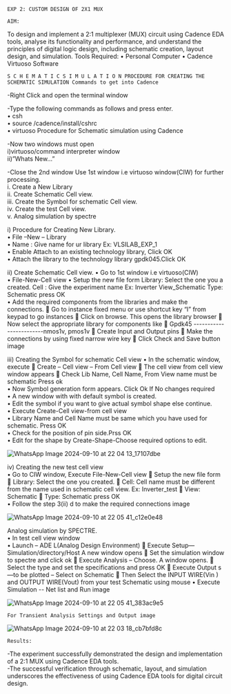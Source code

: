 `EXP 2: CUSTOM DESIGN OF 2X1 MUX`

`AIM:` 

To design and implement a 2:1 multiplexer (MUX) circuit using Cadence EDA tools, analyse its functionality and performance, and understand the principles of digital logic design, including schematic creation, layout design, and simulation. Tools Required: • Personal Computer • Cadence Virtuoso Software

`S C H E M A T I C S I M U L A T I O N PROCEDURE FOR CREATING THE SCHEMATIC SIMULATION Commands to get into Cadence`

-Right Click and open the terminal window <br>

-Type the following commands as follows and press enter. <br>
• csh <br>
• source /cadence/install/cshrc <br>
• virtuoso Procedure for Schematic simulation using Cadence <br>

-Now two windows must open <br>
i)virtuoso/command interpreter window <br>
ii)”Whats New…” <br>

-Close the 2nd window
Use 1st window i.e virtuoso window(CIW) for further processing.<br>
i. Create a New Library <br>
ii. Create Schematic Cell view.<br>
iii. Create the Symbol for schematic Cell view.<br>
iv. Create the test Cell view. <br>
v. Analog simulation by spectre<br>

i) Procedure for Creating New Library. <br>
• File –New – Library <br>
• Name : Give name for ur library Ex: VLSILAB_EXP_1<br>
• Enable Attach to an existing technology library, Click OK <br>
• Attach the library to the technology library gpdk045.Click OK <br>

ii) Create Schematic Cell view. 
• Go to 1st window i.e virtuoso(CIW) <br>
• File-New-Cell view • Setup the new file form Library: Select the one you a created. Cell : Give the experiment name Ex: Inverter View_Schematic Type: Schematic press OK <br>
• Add the required components from the libraries and make the connections.  Go to instance fixed menu or use shortcut key “I” from keypad to go instances  Click on browse. This opens the library browser  Now select the appropriate library for components like  Gpdk45 ------------------------nmos1v, pmos1v  Create Input and Output pins  Make the connections by using fixed narrow wire key  Click Check and Save button image

iii) Creating the Symbol for schematic Cell view 
• In the schematic window, execute  Create – Cell view – From Cell view  The cell view from cell view window appears  Check Lib Name, Cell Name, From View name must be schematic Press ok <br>
• Now Symbol generation form appears. Click Ok If No changes required <br>
• A new window with with default symbol is created.<br>
• Edit the symbol if you want to give actual symbol shape else continue. <br>
• Execute Create-Cell view-from cell view <br>
• Library Name and Cell Name must be same which you have used for schematic. Press OK <br>
• Check for the position of pin side.Prss OK<br> 
• Edit for the shape by Create-Shape-Choose required options to edit.<br>

![WhatsApp Image 2024-09-10 at 22 04 13_17107dbe](https://github.com/user-attachments/assets/6b0d1f24-0856-4045-a2a9-948747dfa4bc)

iv) Creating the new test cell view<br>
• Go to CIW window, Execute File-New-Cell view  Setup the new file form  Library: Select the one you created.  Cell: Cell name must be different from the name used in schematic cell view. Ex: Inverter_test  View: Schematic  Type: Schematic press OK <br>
• Follow the step 3(ii) d to make the required connections image

![WhatsApp Image 2024-09-10 at 22 05 41_c12e0e48](https://github.com/user-attachments/assets/e2a0c769-f17a-458f-be26-d96f0e1bac8d)


Analog simulation by SPECTRE. <br>
• In test cell view window <br>
• Launch – ADE L(Analog Design Environment)  Execute Setup—Simulation/directory/Host A new window opens  Set the simulation window to spectre and click ok  Execute Analysis – Choose. A window opens.  Select the type and set the specifications and press OK  Execute Output s—to be plotted – Select on Schematic  Then Select the INPUT WIRE(Vin ) and OUTPUT WIRE(Vout) from your test Schematic using mouse
• Execute Simulation -- Net list and Run image

![WhatsApp Image 2024-09-10 at 22 05 41_383ac9e5](https://github.com/user-attachments/assets/9bd0ce08-96a5-49df-83f1-f2debec1f6fc)


`For Transient Analysis Settings and Output image`


![WhatsApp Image 2024-09-10 at 22 03 18_cb7bfd8c](https://github.com/user-attachments/assets/30bf1863-8742-444c-9578-a75a4b2acf03)


`Results:`

-The experiment successfully demonstrated the design and implementation of a 2:1 MUX using Cadence EDA tools.<br>
-The successful verification through schematic, layout, and simulation underscores the effectiveness of using Cadence EDA tools for digital circuit design.<br>
